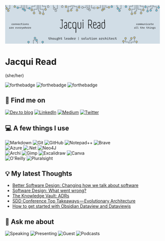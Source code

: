 <img src="assets/GeneralHeaderJacquiRead.png" alt="Jacqui Read: thought leader, solution architect, connections are everywhere, communicate all the things" />

# Jacqui Read
(she/her)

![forthebadge](https://forthebadge.com/images/badges/uses-badges.svg)  ![forthebadge](https://forthebadge.com/images/badges/made-with-markdown.svg) ![forthebadge](https://forthebadge.com/images/badges/makes-people-smile.svg)

## 👋 Find me on
[![Dev.to blog](https://img.shields.io/badge/dev.to-0A0A0A?style=for-the-badge&logo=dev.to&logoColor=white)](https://dev.to/tekiegirl) [![LinkedIn](https://img.shields.io/badge/linkedin-%230077B5.svg?style=for-the-badge&logo=linkedin&logoColor=white)](https://www.linkedin.com/in/jacquelineread/) [![Medium](https://img.shields.io/badge/Medium-12100E?style=for-the-badge&logo=medium&logoColor=white)](https://medium.com/@tekiegirl) [![Twitter](https://img.shields.io/badge/tekiegirl-%231DA1F2.svg?style=for-the-badge&logo=Twitter&logoColor=white)](https://twitter.com/tekiegirl) 

## 💻 A few things I use
![Markdown](https://img.shields.io/badge/markdown-%23000000.svg?style=for-the-badge&logo=markdown&logoColor=white) ![Git](https://img.shields.io/badge/git-%23F05033.svg?style=for-the-badge&logo=git&logoColor=white) ![GitHub](https://img.shields.io/badge/github-%23121011.svg?style=for-the-badge&logo=github&logoColor=white) ![Notepad++](https://img.shields.io/badge/Notepad++-90E59A.svg?style=for-the-badge&logo=notepad%2B%2B&logoColor=black) ![Brave](https://img.shields.io/badge/Brave-FF1B2D?style=for-the-badge&logo=Brave&logoColor=white) <br/>
![Azure](https://img.shields.io/badge/microsoft%20azure-0089D6?style=for-the-badge&logo=microsoft-azure&logoColor=white) ![.Net](https://img.shields.io/badge/.NET-512BD4?style=for-the-badge&logo=dotnet&logoColor=white) ![Neo4J](https://img.shields.io/badge/Neo4j-008CC1?style=for-the-badge&logo=neo4j&logoColor=white) <br/>
![Archi](https://img.shields.io/badge/Archi-%2300C4CC.svg?color=white&style=for-the-badge&logo=data%3Aimage%2Fpng%3Bbase64%2CiVBORw0KGgoAAAANSUhEUgAAABQAAAAUCAMAAAC6V%2B0%2FAAACNFBMVEUAAAC0rIC4sYu%2Bt5fAup2uq5%2BysKS2s6i4tqvOzs7Pz8%2FQ0c%2FMzM3Ky8vKy8zKy8zKy87R0dHR0tLR0tPR0tPEx9bDx9bDx9bCxta%2FxNi%2Fw9m%2Bwti9wtiwtdOvtdOvtNOvtNPIy929wtrGyd2ss9Wts9ats9fCxdvEyNy8wdnFyd2nrtSnr9Wnr9bBxdukrNaiq9aiqtWgqNWao9WZotWYotWXodSAjM99is9%2Bi897ic8hTcUhT8ciUMgiUcoiUssjUckjU8wkUMgkUckkUsokU8wkVs4kVs8lU8slU8wlVs8mVs8pUcUpUcYpVMoqV84rWM8sUsYsWtEsW9EsW9IsW9MsXNIsXNMtXNQtZt8uX9YuZ%2BAvYdkvYtkvYtovZ%2BAvbukwZd0wZt4wbukxZt4xZ94xaOAxaeIyV8kya%2BMzbuc0WMo0cOk1Wco1cOk2dO43Wso3Zdk3Ztk3d%2FE5W8o6ePE6efE7Z9o7efE8XcpEYstTdNpVbc1Xbs5Yb81Yd9pZeNpacM5aeNpid85ietNijvVjeM1jftljj%2FVlg99lg%2BBmh%2BZmiOZmkPVmk%2FlmlPlnjOxpkfNtfs5tjetvf85wgc5zg89zketzkut0hNF0htZ0itt1hNF1juF1kud2kud2nPl3lu14mvN7lumAmuqCpPqDld6Dlt6Elt6EpfqHmd%2BHp%2FqIqPqTod6UqOmWpN%2BWqemXpN%2BXpd%2BZpNqZsfSapNuapduasfSbsvTa4%2F7b5P7g5%2F7WDgoeAAAAO3RSTlMAAwQEBQoLDA0cHR4gJCYnKTo9PkFbXl9ijI%2BRlKGkpqmpqqqrq6utrq%2BvsLCwssnLzM%2Fn6ers9PX19n6QZRIAAAE%2BSURBVHjaY4ABfk09AQZUwC5t0TzTSoYDSYhZ3DTbr2WWX4aZBAtMTNiw1jUguH12UIBnjZEIWIhbfoqDf0hUTNfcmKgwf%2BdJCjxAQeVtVf4RsYlpPfPTEmMj%2FEs2awEFVazXripPysyasDArM7Vo%2BaZAbaCgqo139bolCfkTF%2BUnL97Q5O6kAxRUswuKiZ%2B8o7d%2FQceWGdGxwS66IEH7kLj0vOKlu3avLstJjwv3gAiGxqXnlK7cuXtNBVAwFCgI0R45fXtH34JWoPaYILB2VRu3hg2LYRbVe4EtUvHZuKwQ6qSUohXrfUFOUtxa4h8Rk5jWPS8tMSbCv3KbBlCQU3aaLcibnUBvhvjbTpXjAvteUL%2FRMSAIFCCudQZCsGBiFDUuAAVdrokYE1KIskqat82xlGJDC3teJXU%2BGBsAS%2BlssqaRFZwAAAAASUVORK5CYII%3D) ![Gimp](https://img.shields.io/badge/gimp-5C5543?style=for-the-badge&logo=gimp&logoColor=white) ![Excalidraw](https://img.shields.io/badge/Excalidraw-%2300C4CC.svg?color=white&style=for-the-badge&logo=data%3Aimage%2Fpng%3Bbase64%2CiVBORw0KGgoAAAANSUhEUgAAADIAAAAyCAAAAAA7VNdtAAAACXBIWXMAAC4jAAAuIwF4pT92AAACb0lEQVRIx5XWy0uUURjH8f6GaJ8RFLRsk7UzWrjLlYUbtVx2VdHSwfCGCXbRHO8aVGBRY5TgpTJDkshIU0zzhqbjbca5Oo7OOO%2F5tphpEho5z5zN%2B3vOywfe51m85xwg9nIH2G8diLmr3l8u9MZFQk0Vm4s3nXGQ7eJ3CqzpK2LiMc0AMJc8LST2%2FA0wZoMwm%2FhFRJYuuYD%2BrifAbGKPEpCMMYCep60AtrQ5ASlzARjLCmDLZAhIm21P0TsBuHSkx7pn2lUGDL3SkYmf%2F3L3JKg8t45YP0Sjr8iA5ZfaXjz10fh6DGhza4mR%2FTd5c0JgM%2Bsn5koORZJlCKif1xN%2FwnrkC7OCsJ6n9ISqkfDz2SDQOIyAjIZH5EwNwFpqUEICJz0Aj%2FuAxrdICDUbdodrJMkPG0eKRGT8Ru6VwvYL3UBrTaaEbBbsAvbTPrAnLZ0ICIg7RykVrO0A6rqMM14BwXLnrCk7wQ22cz5ynRICOTxqB5p7oXpZRu45jjnwfT7vhxfTMnK3sQWcRweAwREZKT%2B0CmsHvcDUJxm5VQO0HDaA9U4R8Ry3gj0jHWCnVUQsFYD5RzkATRLiPzUHa3lGMwBVEtJVoKB%2BigcA1G7rSTBlClZKFKUAtNv15Nt1BRW%2FIdxL%2F7yeXB2F%2BQagEoBfX7VkITMExQ7gIQArb7SkZRgmLURJsE5LnhsYJj%2Bg8sMbDYIh8%2F0jgLoYrsxKQAoDACpyRpT69CSUsrin6q4M6QnWtJloHqrdlfSCI2s8ksbN%2F4vYF5KtkvCBP1Md4%2F%2B6z7Un2NAHLJTtICYYHZ1q%2BvYWcRAYuH%2FNQ3yEVf8%2BL%2F4AV4BU8k2caJcAAAAASUVORK5CYII%3D) ![Canva](https://img.shields.io/badge/Canva-%2300C4CC.svg?&style=for-the-badge&logo=Canva&logoColor=white)  
![O'Reilly](https://img.shields.io/badge/O'Reilly-%2300C4CC.svg?color=white&style=for-the-badge&logo=data%3Aimage%2Fpng%3Bbase64%2CiVBORw0KGgoAAAANSUhEUgAAADkAAAAyCAYAAADm33NGAAAACXBIWXMAAC4jAAAuIwF4pT92AAAFb0lEQVRo3u3aa4xcZRkH8N85s7uFXoTCErE2re2Cpd09uwYoEiReMFVjQkjAIDFBWkOMfiVcYrxEUPmgGD9posQbYrxiAG8k9YPFVMNl02Wm0C7tgpdySShZwGov687hwzska51555zZmdnE9Enmy3mf93nnf5778x5O0f8HJb0SvJvkLCop85vIewliinSAwTGO9xRkjYtxOcaxDoMYEg6ew19RrbNrgmo3ztzP0Byfx%2FtwGmbxi4zvdAVkjRVYn3MLtpcUVMe3c76e8FzGsbLn72VNziTObbI8ifdnvNoxyBo3YTuy7libuzO%2BVXTDEwyn7MNwK56cv4xzWSmQUyQDXJizE6t74FqHErYNMH1BGx%2BucSc%2BU0DmdRk%2FS4ucPslghe%2FlPN4jgLA2Z98c3zwReflVBnBpQZnXQVrAuZcP8UTDPPtBn55m6vcBTDNKcUZBWee0BVkjm%2BMpbO5zahtfy%2FRTvLUJwnm8XERIziFavy1Ps%2Bo4D2FNwT8230gXu7A7YabOsYQVCZtzrsDWxost4iYb55mcYc1IiMZgjPkaD2NbARk%2FaBl4plhZCVFvpICgl3E37s94JMZ4gMFjvAdX4xNYVkB%2BFZdl%2FGvBg%2BUJNWyM7Pt5xkebgpwkHeLHbzhtG%2FoRbsw40UHeWJXyYMJ7C7B%2FLePWhQ%2BmOf0Ee7CpCf%2FOOldONCqgpIkfflAw0xi9hB0Zv%2B1CpbRDqFAG2rBuy%2FjDwgd%2Fo%2FJPrs9DpXUGXsTOjAdbVjxV0iRopRI57GiFkS280K0o8yQjdabbnHu4zoYJjjTZn9RDZZK3CscLEd%2FV5qAXczZ2EyCMMtPIfccjbMMpH2uxP88iBUS6wGxW45o2LcvHx4NJdJ0yHk%2B4sc35n%2B1E9kJNvrPRPbSib4yFkq5nNMa9wq9V3ltX4wMdg8y5PcL3bMJtfWpwv4hXIix3dQRyMuSdSyJ83x0LPWHPaSz458MRlk1V3lIa5FDcF%2Bspv%2BxnTZfypchyJeUdnZjrFbGIOhrCe99oNHQ7r7YCmXNBJyDPj%2FD8ZCmGTzn3RZbPKwWyGmYjb4rw%2FGmJJmyPRpbXlQKZhHJqMMLz9BJp8tnI8sqy5lqJ1Y15PJz3jCqtfZIwRCsFst7oBVuZzSpLQzFt%2FbssyDnxVmlkKRDOsz6yfKQUyMbM80jEXN%2B9RIEnVpwc6iSFHIwwXLtE5npV5AUc7ATkrogmN1TZ0E90NUY1n4zDfM7%2B0iAHeCBmOWmYyfQzfXwusjxXDyPSciA3cxh7I4d%2Bqo9aXJPwoQjLzAT%2F6KjVSrgjVkbVThok9ZBuxpltWrGyQey%2FJgP78OYI%2F%2BUZu3uoxatwf4Tlhaz4HPh%2FNZmFu71ft%2BG%2Fd1%2FJaqMEwBH8sI2vfmWx4w8ngknGmuO3%2FYdHq%2FFE3QnAdcJ4M3bH8UrCTxcN8qKgzY%2B02bMl4bG9XUore0PS36%2F5kHihFndkBe9AoiAbD36D37XZd07OMzXuqHVY2%2B5huMZX83C1cHob9u%2BPx321WOA5yXyWC1odKlZm%2BvJK7txQ4LpgDysGwj3%2FzeIz3jfo%2BTqbJ3itqyBhivWVMIYYLiHvj%2FgzZhJm8%2BDfgzi70c2%2FSxjpF6XnUy4Z5blF1sGtqUqWdP6lRj24kkSxq7qTaRYXZzyzWL%2BPHj5OLQ2R9ECHsisdAqzVubAbABX5A6P8fVn4yuOBPlU8v6pz6UT47qdbbVtxqnJDEoJGLxrpAwlfGOswF3YNZAPoqpQP5%2BECdrAL%2F%2BFowidz7ss42qMGfFGVynZcj7djbYmthzCdcM8Y9%2FRhyrA4OkhylLNyVidsTdias6WRes4WqpRZPInHkpCWDi9j9vwFHzycolPUnl4HqOBJYZg2pwYAAAAASUVORK5CYII%3D) ![Pluralsight](https://img.shields.io/badge/Pluralsight-F15B2A?style=for-the-badge&logo=Pluralsight&logoColor=white) 

## 💡 My latest Thoughts
<!-- BLOG-POST-LIST:START -->
- [Better Software Design: Changing how we talk about software](https://tekiegirl.medium.com/better-software-design-changing-how-we-talk-about-software-fc6693f656bc?source=rss-afb589d68187------2)
- [Software Design: What went wrong?](https://tekiegirl.medium.com/software-design-what-went-wrong-fad6e63e3028?source=rss-afb589d68187------2)
- [The Knowledge Vault: ADRs](https://tekiegirl.medium.com/the-knowledge-vault-adrs-47f50220e5a8?source=rss-afb589d68187------2)
- [SDD Conference Top Takeaways — Evolutionary Architecture](https://tekiegirl.medium.com/sdd-conference-top-takeaways-evolutionary-architecture-8a0e08918cb5?source=rss-afb589d68187------2)
- [How to get started with Obsidian Dataview and Dataviewjs](https://medium.com/os-techblog/how-to-get-started-with-obsidian-dataview-and-dataviewjs-5d6b5733d4a4?source=rss-afb589d68187------2)
<!-- BLOG-POST-LIST:END -->

## 💬 Ask me about
![Speaking](https://img.shields.io/badge/Speaking-%23F05033.svg?color=green&style=for-the-badge&logo=data%3Aimage%2Fpng%3Bbase64%2CiVBORw0KGgoAAAANSUhEUgAAADIAAAAyCAYAAAAeP4ixAAAACXBIWXMAAA7EAAAOxAGVKw4bAAACP0lEQVRo3u2Zv08UURDHP%2BBp%2FBE8kZgQNYoEiQmNDQaMoaK5jkYSKiVWVphoJckVVHb8B1YUFhASKa8QAj0VJAaNFphLjPJTdIMnZ8FsGB%2B7m0P3wlszk0yy773Zfd%2FPvrc7t3NgZlYXa6gx7jTQJMdfgKoaOw9sqXYOaE5R4zYQ%2FMsFWoEXwIoID31RwBqAWekbl3OuA2UnPg1fES2tR4UYlLscd%2BEeoFO1v8l5j%2BsAoX1LtNVk94G9hIvNAScl9jXwCxiT9uWIFUzb90Rjol0CNtVJa8AToO0Yn%2BM20bCmdG2K1lgrquB12T6%2BWKdoCvUVk4IXVOBzD9%2Byo0rfvB5odAL1a3POQ5BZdXwxCUTnlcBDkCAuBzb%2BL5ndQAzEQAzEQAzEQAzEQAzEQAzEFxBdQcx7qDcfo%2FUQSFkdFzwEKcRoPWQjHFQpAqDPI4g%2B0RTqG4krNgCcA94CV6RdAV4C08DXFEX9AJbc7eHo6gLOAC3AAPCI%2FQI5wCpwC9hJmuQu8J36lj2r7Jd2chHzn%2BCgOB7lO0BvrXfsDvWv4VaBpxFz3yO5Kt991OU%2FBQwDM8BHYBf4mYJXlLBt4Jozbz9%2FFqw%2FiIaHoskbuwB8VmJLEQ91OLbqe%2F4acraMrjPfVv2VLCTjSWcLPZD%2Bsw7kVd9BmoB3DswzGXuv%2BoeysCo3gE%2FOCpTk2dD%2FkGXCOpwViPLBrMA0A1MJIBvAzSz9Gh9ISMSlrH1a5CT5LTsgb7L8vdQPTACvgHbMzMz%2B2n4DYvg7xECgvFMAAAAASUVORK5CYII%3D) ![Presenting](https://img.shields.io/badge/Presenting-%23F05033.svg?color=blue&style=for-the-badge&logo=data%3Aimage%2Fpng%3Bbase64%2CiVBORw0KGgoAAAANSUhEUgAAADIAAAAyCAYAAAAeP4ixAAAACXBIWXMAAA3XAAAN1wFCKJt4AAACX0lEQVRo3u2aP2gTURjAf9%2FdtbkUaQItVqG0QUG3qoVW0EEFawcrLiq6u3R2dnAsdJGCo0On1sHBQRBaFIsIBXHQwaWbKNZ%2FlGrjH5LPIV%2BlhJBEzZn3wj14vNzL5d73y%2Ff33h0k3%2BaBuaQXif4DyH7gY9KLBHRIq9bIKHAB6G7hGgVgAJht4TW%2FAwvAi%2B0J%2Bf1BpFdV39hh0XEF9ADfgiDYWy6Xf1R%2FOQ4ocNYDS7pisg7V8xH1yDWklo98sfEcMOw4wNFGLnDXNOJDn6%2Bpmh3tInAHOCEiz11Sg6oeBh4DE8BSo4S4HQW2VHXTMZPa2hF%2BOzMhpiA%2BgLwElkVkzedaC2ANOK2q3mtkCFgUkV7fQY4Al1T1QOrsKUgKkoKkIClIh4F8tXGjmRLF5fZKRPKquuG1RrLZrKjqZBiGXV6DFIvFUWCxVCqNdYqzh2nUSkHaeIf43saTuLeZPWnjp2Z%2FcB93dxgXagksdWDGgb4W%2FIuzwCZwowXXWgeetcscngD3vHX2KIpC4BCwC8gDI3Eci1%2BhMAi6gKc17Hs5k8l4FSmPmeDTwJj1azY3ksSCSal6D%2FDW%2BrrNDQC7RaRfVT%2F74iPTNi4ZVB54CASqetUXs5oAysDNGlHrNvATOO46xKCZ0moQBN3VICLSQ%2BXZ%2BGsR6XOSwMLtipUPhTp55KAlyAe5XM7JcDxjUWmqiYR42c697hrElAk28weZ%2FRZQAk65AjFs5rQShmHULIiIxFY3vbPI1sb7zYrgq%2Bbgg39Ra%2B2zrZ1HcRy3NeMXqLyLdabOOY1ePDsPfBCR%2Fn8R5BductuN4tAG%2FQAAAABJRU5ErkJggg%3D%3D) ![Guest](https://img.shields.io/badge/Guest%20Blogs%20%26%20Articles-%23F05033.svg?style=for-the-badge&logo=data%3Aimage%2Fpng%3Bbase64%2CiVBORw0KGgoAAAANSUhEUgAAADIAAAAyCAYAAAAeP4ixAAAACXBIWXMAAAsTAAALEwEAmpwYAAACg0lEQVRo3u2ZMWsUQRTHf4ompXfd5S52sVZsQoS7q4IidsEPESRC0CKCfgXNJxA%2FgdrogZWSTmMnZPeidgnaqSEauejZzMLjMbuzeu7OTMgfttjb2dn33ze%2FeTtzEJ7OAOvADnAIJMAqcJKI1DaBjy3HE2AqFhNDFfxInT8N3UxLZWIfWDTXblvMnA7VxJYy0VdtboZupg2kykQvp%2B2NUIeZjYk1xz3LoU0ALZWJ7DgArjru1Zl57GtqtjHxTpz%2FBK45%2BtDMrPquExkTTWBTmXFl5pZon%2FhkYh%2FoiusN4I0aZlccfY5EvalFMyVnp4bKTBEzi6LdTih1QqoJvHUw0zf9ZG3W68hE8hcmpJk8ZnrKRGI%2BNL0x4VIDeK2G2ZoysQ10QmCijJnNnK%2Fh1LysWj8A%2BxP011R1JhtOrRCZKJJmIjXPqZWJ3oR9di1MtKvOxP82YctEVEzY6kRS9XCqi4lW1Uykx0y4MzGsutgdGSa2KjZxJJgYVs3EpB%2BAx0z4WhT9q4nomLANp5nYmOj6YCKNnQmAQexMYBbxh%2BKhX4H5mJjIdN2yNv4GXIqBCamH2P8t2gMWJshEUnXF1vokHt4HPqrMzIfKhNR58fAP5rezyoyLGW9MSN3FvgU5a4zJzCyUXBR18KCXIgi9cdxRZvbUBFD7RkHRjt4vE8QPYNrSZjaHGe9MSC2JQAYF7WzM1LoocumRCGalxNQ6stSbbV%2FDSWpXBDSnrk0bZh4A7%2FG0oVxGF9VbxZhZAZ4D33OCHxuunvmYYrVOAZfF%2BZSZ%2B88V3PPZcDQAXgBfCEQbBW98DPwGXgH3gAvACQLVgSX4XTMBLJmpOQrdN7VjA7hjmIlOfwBfhMw2ni2YkAAAAABJRU5ErkJggg%3D%3D) ![Podcasts](https://img.shields.io/badge/Podcasts-%23F05033.svg?color=yellow&style=for-the-badge&logo=data%3Aimage%2Fpng%3Bbase64%2CiVBORw0KGgoAAAANSUhEUgAAADIAAAAyCAYAAAAeP4ixAAAACXBIWXMAAA7EAAAOxAGVKw4bAAADJklEQVRo3u2aTUgVURTHf2nWe5WRL7GEgpS0tEWSiwIJbCEIudGFBW6MQnLRwjYtauei2rkKBBdRSOSqFhZIgkiBi7CPTavKj11%2BBC%2B0QNMWHmE43pk3X76ZZP5w4N2Zc%2F73%2FN%2Fce%2Bfe8x6Ej%2F3AdeAFMAOsiM3ItRvAAWKOW8ACsJ7DFsQ3dtgHvHIhQNtreYKxwB5gzIeITRsTjsjRZ5PgS6ADOCfWIddMvn1RizgLrKmkfgCXHGIaxccasyZckWFQJbQE1LmIqxNfa%2BxgVCL2Assqmbse4u%2Bp2GXhzDsaDMMj4yE%2BYxiWDX6TKQggpEa1PwOLHuIXJcaJMy9CdOyqD47VsPIpYIcgEZIISYQkQnaWkDKgHiiKMMciyaHMr5BGYAp4D3wAiiMQUQx8lBymJCfPQu4Aafl8BmiNQEgrUCuf05KTZyG6QJCOQEjaUNjwLGRatU%2Bo9nfDhq%2FI49ivzcGp%2B5zxI2RetStVe9JQgGj3IKTd8I1P5uhz3s9j7VRnBdO3Map8pl2eSTLCZ40dNfhpn04%2FQqoMRQJ9rm4x%2BEwAR3Is6ROGuBbDcVj7nPQ72b65qHaMGDqcA24D5Ra%2FcqBH7mn%2FERfVma9BVo1eRfYLKFU%2BR4FZ7OtWf8Ts7s8KhxWl0pfVrzeIkONs1G2thP0Gv2pZcbwW56aAUwa%2BfuW3AhwLupYPGBJoNvgdBoY8iBiSGI1mg%2B9AGC%2BlciCriH%2FKUzDhPPBEigs6oUXgKXDBJrZauK0xWTXXAqHLZmzXulj56sWqXFRlTHOtK%2BztwjNDJ1mgLQTuNsNTX5c%2Bt2Xf89ZhvFf44KxwmFfvtnN%2FVwyM23S8KkldBlIOHCnxeS4xJq5xr8eGXT7EpIBHwDUHn7%2FAJ%2BALG8XqzZ1rjewOCh1iHwPd8u7JC66w9eeBIDYHXI3qGHoIuG8zUd1aFnggXJHjoCyTbxzGvZ5Po8BNiY0lUsBF2SBqAT1yL81%2FhBKDkJKkrpUISYREg90hclWq1ci0rJ6W98YmfstxOhYoBIYDvBCHc2xZ8oamELYnTXGYI0sx4QgFD9n6Lwg3tiyxgfEPkyKzLL9zXmAAAAAASUVORK5CYII%3D) 
